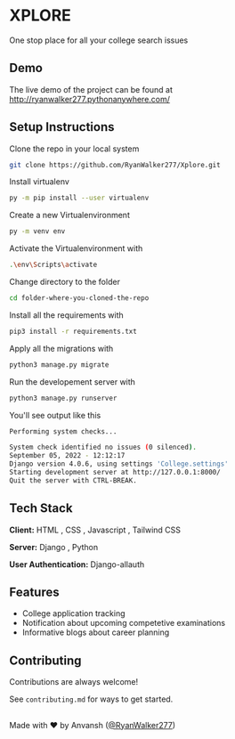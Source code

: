 
# XPLORE

One stop place for all your college search issues




## Demo

The live demo of the project can be found at 
http://ryanwalker277.pythonanywhere.com/


## Setup Instructions

Clone the repo in your local system

```bash
git clone https://github.com/RyanWalker277/Xplore.git
```
Install virtualenv

```bash
py -m pip install --user virtualenv
```
Create a new Virtualenvironment

```bash
py -m venv env
```
Activate the Virtualenvironment with

```bash
.\env\Scripts\activate
```
Change directory to the folder

```bash
cd folder-where-you-cloned-the-repo
```
Install all the requirements with

```bash
pip3 install -r requirements.txt
```
Apply all the migrations with 

```bash
python3 manage.py migrate
```
Run the developement server with 

```bash
python3 manage.py runserver
```
You'll see output like this
```bash
Performing system checks...

System check identified no issues (0 silenced).
September 05, 2022 - 12:12:17
Django version 4.0.6, using settings 'College.settings'
Starting development server at http://127.0.0.1:8000/
Quit the server with CTRL-BREAK.
```
## Tech Stack

**Client:** HTML , CSS , Javascript , Tailwind CSS

**Server:** Django , Python

**User Authentication:** Django-allauth

## Features

- College application tracking
- Notification about upcoming competetive examinations
- Informative blogs about career planning
## Contributing

Contributions are always welcome!

See `contributing.md` for ways to get started.


##
Made with ❤ by Anvansh ([@RyanWalker277](https://github.com/RyanWalker277))
